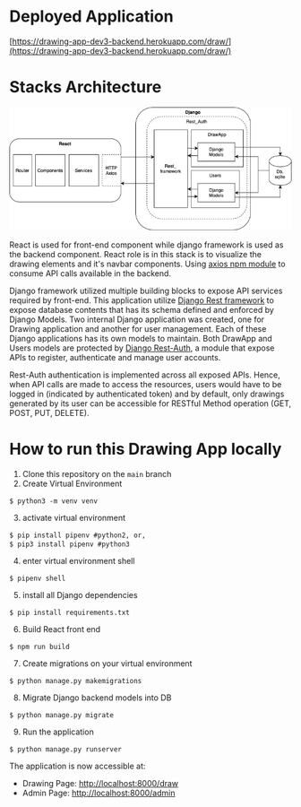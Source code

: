 # Deployed Application

[https://drawing-app-dev3-backend.herokuapp.com/draw/](https://drawing-app-dev3-backend.herokuapp.com/draw/)

# Stacks Architecture

![architecture](/readmeImg/architecture.png)

React is used for front-end component while django framework is used as the backend component. React role is in this stack is to visualize the drawing elements and it's navbar components. Using [axios npm module](https://www.npmjs.com/package/axios#form-data) to consume API calls available in the backend.

Django framework utilized multiple building blocks to expose API services required by front-end. This application utilize [Django Rest framework](https://www.django-rest-framework.org) to expose database contents that has its schema defined and enforced by Django Models. Two internal Django application was created, one for Drawing application and another for user management. Each of these Django applications has its own models to maintain. Both DrawApp and Users models are protected by [Django Rest-Auth](https://github.com/Tivix/django-rest-auth), a module that expose APIs to register, authenticate and manage user accounts.

Rest-Auth authentication is implemented across all exposed APIs. Hence, when API calls are made to access the resources, users would have to be logged in (indicated by authenticated token) and by default, only drawings generated by its user can be accessible for RESTful Method operation (GET, POST, PUT, DELETE).

# How to run this Drawing App locally

1. Clone this repository on the `main` branch
2. Create Virtual Environment

```
$ python3 -m venv venv
```

3. activate virtual environment

```
$ pip install pipenv #python2, or,
$ pip3 install pipenv #python3
```

4. enter virtual environment shell

```
$ pipenv shell
```

5. install all Django dependencies

```
$ pip install requirements.txt
```

6. Build React front end

```
$ npm run build
```

7. Create migrations on your virtual environment

```
$ python manage.py makemigrations
```

8. Migrate Django backend models into DB

```
$ python manage.py migrate
```

9. Run the application

```
$ python manage.py runserver
```

The application is now accessible at:

- Drawing Page: [http://localhost:8000/draw](http://localhost:8000/draw)
- Admin Page: [http://localhost:8000/admin](http://localhost:8000/admin)
